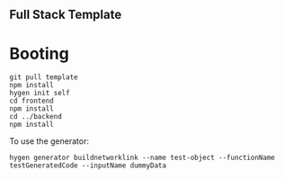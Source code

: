 ## Full Stack Template
# Booting
```shell
git pull template
npm install
hygen init self
cd frontend
npm install
cd ../backend
npm install
```

To use the generator:
```shell
hygen generator buildnetworklink --name test-object --functionName testGeneratedCode --inputName dummyData
```

